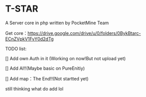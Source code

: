 # T-STAR
A Server core in php written by PocketMine Team

Get core：https://drive.google.com/drive/u/0/folders/0BykBtarc-ECnZVpkV1FvY0d2dTg

TODO list:

[] Add own Auth in it (Working on now!But not upload yet)

[] Add AI!!(Maybe basic on PureEnitiy)

[] Add map：The End!!(Not startted yet)

still thinking what do add lol

